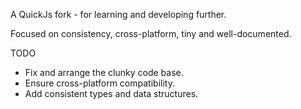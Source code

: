 A QuickJs fork - for learning and developing further.

Focused on consistency, cross-platform, tiny and well-documented.

TODO
- Fix and arrange the clunky code base.
- Ensure cross-platform compatibility.
- Add consistent types and data structures.
